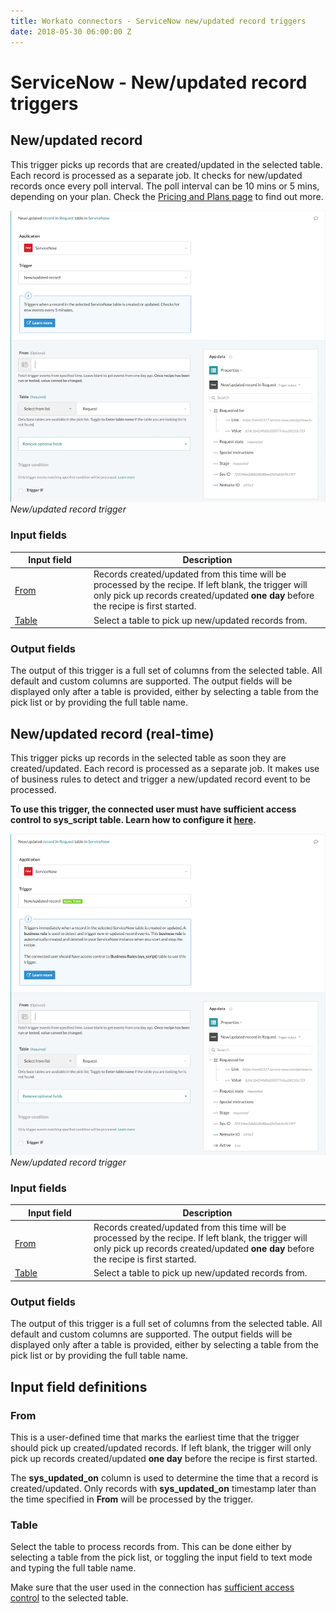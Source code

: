 ```yaml
---
title: Workato connectors - ServiceNow new/updated record triggers
date: 2018-05-30 06:00:00 Z
---
```


# ServiceNow - New/updated record triggers

## New/updated record
This trigger picks up records that are created/updated in the selected table. Each record is processed as a separate job. It checks for new/updated records once every poll interval. The poll interval can be 10 mins or 5 mins, depending on your plan. Check the [Pricing and Plans page](https://www.workato.com/pricing?audience=general) to find out more.

![New/updated record trigger](/assets/images/connectors/servicenow/updated-record-trigger.png)
*New/updated record trigger*

### Input fields

<table class="unchanged rich-diff-level-one">
  <thead>
    <tr>
        <th width='25%'>Input field</th>
        <th>Description</th>
    </tr>
  </thead>
  <tbody>
    <tr>
      <td><a href="#unique-key">From</a></td>
      <td>
        Records created/updated from this time will be processed by the recipe. If left blank, the trigger will only pick up records created/updated <b>one day</b> before the recipe is first started.
      </td>
    </tr>
    <tr>
      <td><a href="#table">Table</a></td>
      <td>
        Select a table to pick up new/updated records from.
      </td>
    </tr>
  </tbody>
</table>

### Output fields
The output of this trigger is a full set of columns from the selected table. All default and custom columns are supported. The output fields will be displayed only after a table is provided, either by selecting a table from the pick list or by providing the full table name.

## New/updated record (real-time)
This trigger picks up records in the selected table as soon they are created/updated. Each record is processed as a separate job. It makes use of business rules to detect and trigger a new/updated record event to be processed.

**To use this trigger, the connected user must have sufficient access control to sys_script table. Learn how to configure it [here](/connectors/servicenow.md#real-time-trigger).**

![New/updated record trigger](/assets/images/connectors/servicenow/updated-record-trigger-real-time.png)
*New/updated record trigger*

### Input fields

<table class="unchanged rich-diff-level-one">
  <thead>
    <tr>
        <th width='25%'>Input field</th>
        <th>Description</th>
    </tr>
  </thead>
  <tbody>
    <tr>
      <td><a href="#unique-key">From</a></td>
      <td>
        Records created/updated from this time will be processed by the recipe. If left blank, the trigger will only pick up records created/updated <b>one day</b> before the recipe is first started.
      </td>
    </tr>
    <tr>
      <td><a href="#table">Table</a></td>
      <td>
        Select a table to pick up new/updated records from.
      </td>
    </tr>
  </tbody>
</table>

### Output fields
The output of this trigger is a full set of columns from the selected table. All default and custom columns are supported. The output fields will be displayed only after a table is provided, either by selecting a table from the pick list or by providing the full table name.

## Input field definitions

### From
This is a user-defined time that marks the earliest time that the trigger should pick up created/updated records. If left blank, the trigger will only pick up records created/updated <b>one day</b> before the recipe is first started.

The **sys_updated_on** column is used to determine the time that a record is created/updated. Only records with **sys_updated_on** timestamp later than the time specified in **From** will be processed by the trigger.

### Table
Select the table to process records from. This can be done either by selecting a table from the pick list, or toggling the input field to text mode and typing the full table name.

Make sure that the user used in the connection has [sufficient access control](/connectors/servicenow.md#roles-and-permissions-required-to-connect) to the selected table.
